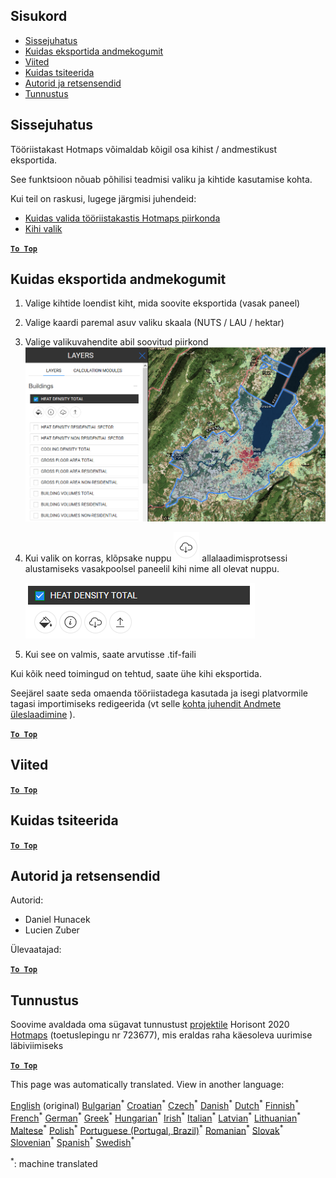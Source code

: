 <h2> Sisukord </h2><ul><li> <a href="#Introduction">Sissejuhatus</a> </li><li> <a href="#How-to-export-a-dataset">Kuidas eksportida andmekogumit</a> </li><li> <a href="#References">Viited</a> </li><li> <a href="#How-to-cite">Kuidas tsiteerida</a> </li><li> <a href="#Authors-and-reviewers">Autorid ja retsensendid</a> </li><li> <a href="#Acknowledgement">Tunnustus</a> </li></ul><h2> Sissejuhatus </h2><p> Tööriistakast Hotmaps võimaldab kõigil osa kihist / andmestikust eksportida. </p><p> See funktsioon nõuab põhilisi teadmisi valiku ja kihtide kasutamise kohta. </p><p> Kui teil on raskusi, lugege järgmisi juhendeid: </p><ul><li> <a href="How-to-select-a-region-in-the-Hotmaps-toolbox">Kuidas valida tööriistakastis Hotmaps piirkonda</a> </li><li> <a href="Layer-section">Kihi valik</a> </li></ul><p><ins> <code><strong><a href="#table-of-contents">To Top</a></strong></code> </ins> </p><h2> Kuidas eksportida andmekogumit </h2><ol><li><p> Valige kihtide loendist kiht, mida soovite eksportida (vasak paneel) </p></li><li><p> Valige kaardi paremal asuv valiku skaala (NUTS / LAU / hektar) </p></li><li><p> Valige valikuvahendite abil soovitud piirkond <img alt="eksport_valik" src="images/export_selection.png"/></p></li><li><p> Kui valik on korras, klõpsake nuppu <img alt="eksportimisnupp" src="images/layer-export-btn.png"/> allalaadimisprotsessi alustamiseks vasakpoolsel paneelil kihi nime all olevat nuppu. </p><p><img alt="kihtvalikud" src="images/layer-options.png"/></p></li><li><p> Kui see on valmis, saate arvutisse .tif-faili </p></li></ol><p> Kui kõik need toimingud on tehtud, saate ühe kihi eksportida. </p><p> Seejärel saate seda omaenda tööriistadega kasutada ja isegi platvormile tagasi importimiseks redigeerida (vt selle <a href="Data_upload">kohta juhendit Andmete üleslaadimine</a> ). </p><p><ins> <code><strong><a href="#table-of-contents">To Top</a></strong></code> </ins> </p><h2> Viited </h2><p><ins> <code><strong><a href="#table-of-contents">To Top</a></strong></code> </ins> </p><h2> Kuidas tsiteerida </h2><p><ins> <code><strong><a href="#table-of-contents">To Top</a></strong></code> </ins> </p><h2> Autorid ja retsensendid </h2><p> Autorid: </p><ul><li> Daniel Hunacek </li><li> Lucien Zuber </li></ul><p> Ülevaatajad: </p><p><ins> <code><strong><a href="#table-of-contents">To Top</a></strong></code> </ins> </p><h2> Tunnustus </h2><p> Soovime avaldada oma sügavat tunnustust <a href="https://www.hotmaps-project.eu">projektile</a> Horisont 2020 <a href="https://www.hotmaps-project.eu">Hotmaps</a> (toetuslepingu nr 723677), mis eraldas raha käesoleva uurimise läbiviimiseks </p><p><ins> <code><strong><a href="#table-of-contents">To Top</a></strong></code> </ins> </p>

This page was automatically translated. View in another language:

[English](en-Data-export-functionalities) (original) [Bulgarian](bg-Data-export-functionalities)<sup>\*</sup> [Croatian](hr-Data-export-functionalities)<sup>\*</sup> [Czech](cs-Data-export-functionalities)<sup>\*</sup> [Danish](da-Data-export-functionalities)<sup>\*</sup> [Dutch](nl-Data-export-functionalities)<sup>\*</sup>  [Finnish](fi-Data-export-functionalities)<sup>\*</sup> [French](fr-Data-export-functionalities)<sup>\*</sup> [German](de-Data-export-functionalities)<sup>\*</sup> [Greek](el-Data-export-functionalities)<sup>\*</sup> [Hungarian](hu-Data-export-functionalities)<sup>\*</sup> [Irish](ga-Data-export-functionalities)<sup>\*</sup> [Italian](it-Data-export-functionalities)<sup>\*</sup> [Latvian](lv-Data-export-functionalities)<sup>\*</sup> [Lithuanian](lt-Data-export-functionalities)<sup>\*</sup> [Maltese](mt-Data-export-functionalities)<sup>\*</sup> [Polish](pl-Data-export-functionalities)<sup>\*</sup> [Portuguese (Portugal, Brazil)](pt-Data-export-functionalities)<sup>\*</sup> [Romanian](ro-Data-export-functionalities)<sup>\*</sup> [Slovak](sk-Data-export-functionalities)<sup>\*</sup> [Slovenian](sl-Data-export-functionalities)<sup>\*</sup> [Spanish](es-Data-export-functionalities)<sup>\*</sup> [Swedish](sv-Data-export-functionalities)<sup>\*</sup> 

<sup>\*</sup>: machine translated
